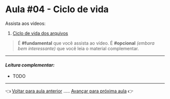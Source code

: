 # Aula #04 - Ciclo de vida

Assista aos vídeos:

  1. [Ciclo de vida dos arquivos](https://www.youtube.com/watch?v=MOuN_cYcsJ4)

> É **#fundamental** que você assista ao vídeo. É **#opcional** _(embora bem interessante)_ que você leia o material complementar.

---

#### _Leitura complementar:_
* TODO

---

👈 [Voltar para aula anterior](../aula03/aula.md) ..... [Avançar para próxima aula](../aula05/aula.md) 👉
